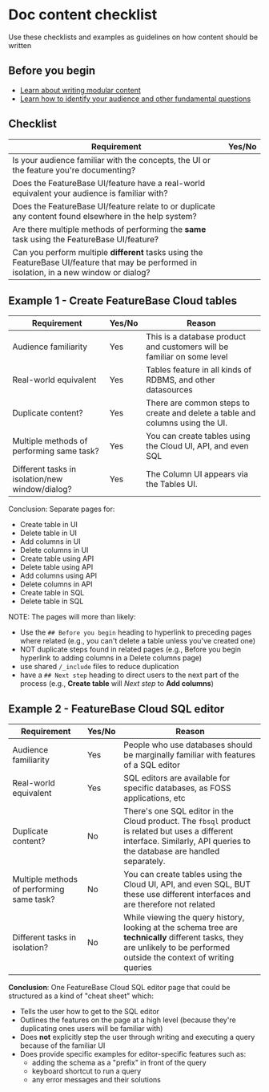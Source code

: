 # Doc content checklist

Use these checklists and examples as guidelines on how content should be written

## Before you begin

* [Learn about writing modular content](/help-on-help/writing-help/writing-modular-content)
* [Learn how to identify your audience and other fundamental questions](/help-on-help/writing-help/writing-planning-content)

## Checklist

| Requirement | Yes/No |
|---|---|
| Is your audience familiar with the concepts, the UI or the feature you're documenting? |  |
| Does the FeatureBase UI/feature have a real-world equivalent your audience is familiar with? |  |
| Does the FeatureBase UI/feature relate to or duplicate any content found elsewhere in the help system? |  |
| Are there multiple methods of performing the **same** task using the FeatureBase UI/feature? |  |
| Can you perform multiple **different** tasks using the FeatureBase UI/feature that may be performed in isolation, in a new window or dialog? |  |

## Example 1 - Create FeatureBase Cloud tables

| Requirement | Yes/No | Reason |
|---|---|---|
| Audience familiarity | Yes | This is a database product and customers will be familiar on some level |
| Real-world equivalent | Yes | Tables feature in all kinds of RDBMS, and other datasources |
| Duplicate content? | Yes | There are common steps to create and delete a table and columns using the UI.  |
| Multiple methods of performing same task? | Yes | You can create tables using the Cloud UI, API, and even SQL |
| Different tasks in isolation/new window/dialog? | Yes | The Column UI appears via the Tables UI. |

Conclusion: Separate pages for:
* Create table in UI
* Delete table in UI
* Add columns in UI
* Delete columns in UI
* Create table using API
* Delete table using API
* Add columns using API
* Delete columns in API
* Create table in SQL
* Delete table in SQL

NOTE: The pages will more than likely:
* Use the `## Before you begin` heading to hyperlink to preceding pages where related (e.g., you can't delete a table unless you've created one)
* NOT duplicate steps found in related pages (e.g., Before you begin hyperlink to adding columns in a Delete columns page)
* use shared `/_include` files to reduce duplication
* have a `## Next step` heading to direct users to the next part of the process (e.g., **Create table** will *Next step* to **Add columns**)

## Example 2 - FeatureBase Cloud SQL editor

| Requirement | Yes/No | Reason |
|---|---|---|
| Audience familiarity | Yes | People who use databases should be marginally familiar with features of a SQL editor |
| Real-world equivalent | Yes | SQL editors are available for specific databases, as FOSS applications, etc |
| Duplicate content? | No | There's one SQL editor in the Cloud product. The `fbsql` product is related but uses a different interface. Similarly, API queries to the database are handled separately. |
| Multiple methods of performing same task? | No | You can create tables using the Cloud UI, API, and even SQL, BUT these use different interfaces and are therefore not related |
| Different tasks in isolation? | No | While viewing the query history, looking at the schema tree are **technically** different tasks, they are unlikely to be performed outside the context of writing queries |

**Conclusion**: One FeatureBase Cloud SQL editor page that could be structured as a kind of "cheat sheet" which:
* Tells the user how to get to the SQL editor
* Outlines the features on the page at a high level (because they're duplicating ones users will be familiar with)
* Does **not** explicitly step the user through writing and executing a query because of the familiar UI
* Does provide specific examples for editor-specific features such as:
  * adding the schema as a "prefix" in front of the query
  * keyboard shortcut to run a query
  * any error messages and their solutions
